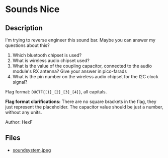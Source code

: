 # Sounds Nice

## Description

I'm trying to reverse engineer this sound bar. Maybe you can answer my questions about this?

1. Which bluetooth chipset is used?
2. What is wireless audio chipset used?
3. What is the value of the coupling capacitor, connected to the audio module's RX antenna? Give your answer in pico-farads
4. What is the pin number on the wireless audio chipset for the I2C clock signal?

Flag format: `DUCTF{[1]_[2]_[3]_[4]}`, all capitals.

**Flag format clarifications:** There are no square brackets in the flag, they just represent the placeholder. The capacitor value should be just a number, without any units.

Author: HexF


## Files

* [soundsystem.jpeg](files/soundsystem.jpeg)


